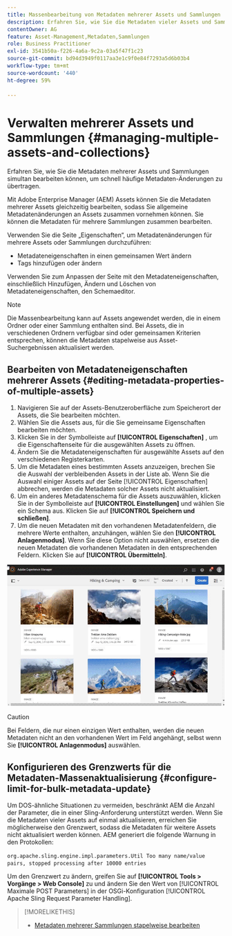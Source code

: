 ```yaml
---
title: Massenbearbeitung von Metadaten mehrerer Assets und Sammlungen
description: Erfahren Sie, wie Sie die Metadaten vieler Assets und Sammlungen gleichzeitig bearbeiten können, um gängige Metadatenänderungen schnell zu übertragen.
contentOwner: AG
feature: Asset-Management,Metadaten,Sammlungen
role: Business Practitioner
exl-id: 3541b50a-f226-4a6a-9c2a-03a5f47f1c23
source-git-commit: bd94d3949f0117aa3e1c9f0e84f7293a5d6b03b4
workflow-type: tm+mt
source-wordcount: '440'
ht-degree: 59%

---
```


# Verwalten mehrerer Assets und Sammlungen {#managing-multiple-assets-and-collections}

Erfahren Sie, wie Sie die Metadaten mehrerer Assets und Sammlungen simultan bearbeiten können, um schnell häufige Metadaten-Änderungen zu übertragen.

Mit Adobe Enterprise Manager (AEM) Assets können Sie die Metadaten mehrerer Assets gleichzeitig bearbeiten, sodass Sie allgemeine Metadatenänderungen an Assets zusammen vornehmen können. Sie können die Metadaten für mehrere Sammlungen zusammen bearbeiten.

Verwenden Sie die Seite „Eigenschaften“, um Metadatenänderungen für mehrere Assets oder Sammlungen durchzuführen:

* Metadateneigenschaften in einen gemeinsamen Wert ändern
* Tags hinzufügen oder ändern

Verwenden Sie zum Anpassen der Seite mit den Metadateneigenschaften, einschließlich Hinzufügen, Ändern und Löschen von Metadateneigenschaften, den Schemaeditor.

>[!NOTE]
>
>Die Massenbearbeitung kann auf Assets angewendet werden, die in einem Ordner oder einer Sammlung enthalten sind. Bei Assets, die in verschiedenen Ordnern verfügbar sind oder gemeinsamen Kriterien entsprechen, können die Metadaten stapelweise aus Asset-Suchergebnissen aktualisiert werden.

## Bearbeiten von Metadateneigenschaften mehrerer Assets {#editing-metadata-properties-of-multiple-assets}

1. Navigieren Sie auf der Assets-Benutzeroberfläche zum Speicherort der Assets, die Sie bearbeiten möchten.
1. Wählen Sie die Assets aus, für die Sie gemeinsame Eigenschaften bearbeiten möchten.
1. Klicken Sie in der Symbolleiste auf **[!UICONTROL Eigenschaften]** , um die Eigenschaftenseite für die ausgewählten Assets zu öffnen.
1. Ändern Sie die Metadateneigenschaften für ausgewählte Assets auf den verschiedenen Registerkarten.
1. Um die Metadaten eines bestimmten Assets anzuzeigen, brechen Sie die Auswahl der verbleibenden Assets in der Liste ab. Wenn Sie die Auswahl einiger Assets auf der Seite [!UICONTROL Eigenschaften] abbrechen, werden die Metadaten solcher Assets nicht aktualisiert.
1. Um ein anderes Metadatenschema für die Assets auszuwählen, klicken Sie in der Symbolleiste auf **[!UICONTROL Einstellungen]** und wählen Sie ein Schema aus. Klicken Sie auf **[!UICONTROL Speichern und schließen]**.
1. Um die neuen Metadaten mit den vorhandenen Metadatenfeldern, die mehrere Werte enthalten, anzuhängen, wählen Sie den **[!UICONTROL Anlagenmodus]**. Wenn Sie diese Option nicht auswählen, ersetzen die neuen Metadaten die vorhandenen Metadaten in den entsprechenden Feldern. Klicken Sie auf **[!UICONTROL Übermitteln]**.

![Metadatenschema-Bulk wird auf mehrere Assets angewendet](assets/metadata-schema-bulk-edit.gif)

>[!CAUTION]
>
>Bei Feldern, die nur einen einzigen Wert enthalten, werden die neuen Metadaten nicht an den vorhandenen Wert im Feld angehängt, selbst wenn Sie **[!UICONTROL Anlagenmodus]** auswählen.

## Konfigurieren des Grenzwerts für die Metadaten-Massenaktualisierung {#configure-limit-for-bulk-metadata-update}

Um DOS-ähnliche Situationen zu vermeiden, beschränkt AEM die Anzahl der Parameter, die in einer Sling-Anforderung unterstützt werden. Wenn Sie die Metadaten vieler Assets auf einmal aktualisieren, erreichen Sie möglicherweise den Grenzwert, sodass die Metadaten für weitere Assets nicht aktualisiert werden können. AEM generiert die folgende Warnung in den Protokollen:

`org.apache.sling.engine.impl.parameters.Util Too many name/value pairs, stopped processing after 10000 entries`

Um den Grenzwert zu ändern, greifen Sie auf **[!UICONTROL Tools > Vorgänge > Web Console]** zu und ändern Sie den Wert von [!UICONTROL Maximale POST Parameters] in der OSGi-Konfiguration [!UICONTROL Apache Sling Request Parameter Handling].

>[!MORELIKETHIS]
>
>* [Metadaten mehrerer Sammlungen stapelweise bearbeiten](managing-collections-touch-ui.md#editing-collection-metadata-in-bulk)

